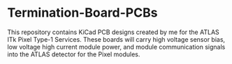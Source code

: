 # Termination-Board-PCBs
This repository contains KiCad PCB designs created by me for the ATLAS ITk Pixel Type-1 Services. These boards will carry high voltage sensor bias, low voltage high current module power, and module communication signals into the ATLAS detector for the Pixel modules.

